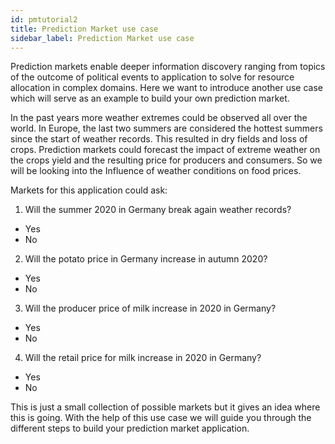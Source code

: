 ```yaml
---
id: pmtutorial2
title: Prediction Market use case
sidebar_label: Prediction Market use case
---
```


Prediction markets enable deeper information discovery ranging from topics of the outcome of political events to application to solve for resource allocation in complex domains. Here we want to introduce another use case which will serve as an example to build your own prediction market.

In the past years more weather extremes could be observed all over the world. In Europe, the last two summers are considered the hottest summers since the start of weather records. This resulted in dry fields and loss of crops. Prediction markets could forecast the impact of extreme weather on the crops yield and the resulting price for producers and consumers. So we will be looking into the Influence of weather conditions on food prices. 

Markets for this application could ask:

1. Will the summer 2020 in Germany break again weather records? 
- Yes
- No

2. Will the potato price in Germany increase in autumn 2020? 
- Yes
- No

3. Will the producer price of milk increase in 2020 in Germany?
- Yes
- No

4. Will the  retail price for milk increase in 2020 in Germany? 
- Yes
- No

This is just a small collection of possible markets but it gives an idea where this is going. 
With the help of this use case we will guide you through the different steps to build your prediction market application.
